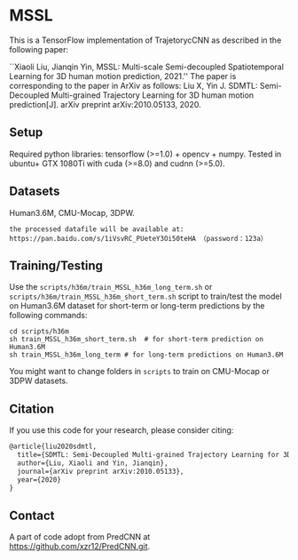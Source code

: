 # MSSL
This is a TensorFlow implementation of TrajetorycCNN as described in the following paper: 

``Xiaoli Liu, Jianqin Yin, MSSL: Multi-scale Semi-decoupled Spatiotemporal Learning for 3D human motion prediction, 2021.''
The paper is corresponding to the paper in ArXiv as follows:
Liu X, Yin J. SDMTL: Semi-Decoupled Multi-grained Trajectory Learning for 3D human motion prediction[J]. arXiv preprint arXiv:2010.05133, 2020.

## Setup
Required python libraries: tensorflow (>=1.0) + opencv + numpy.
Tested in ubuntu+  GTX 1080Ti with cuda (>=8.0) and cudnn (>=5.0).

## Datasets
Human3.6M, CMU-Mocap, 3DPW.
```
the processed datafile will be available at: https://pan.baidu.com/s/1iVsvRC_PUeteY3Oi50teHA （password：123a）
```

## Training/Testing
Use the `scripts/h36m/train_MSSL_h36m_long_term.sh` or `scripts/h36m/train_MSSL_h36m_short_term.sh` script to train/test the model on Human3.6M dataset for short-term or long-term predictions by the following commands:
```shell
cd scripts/h36m
sh train_MSSL_h36m_short_term.sh  # for short-term prediction on Human3.6M
sh train_MSSL_h36m_long_term # for long-term predictions on Human3.6M
```
You might want to change folders in `scripts` to train on CMU-Mocap or 3DPW datasets.


## Citation
If you use this code for your research, please consider citing:
```latex
@article{liu2020sdmtl,
  title={SDMTL: Semi-Decoupled Multi-grained Trajectory Learning for 3D human motion prediction},
  author={Liu, Xiaoli and Yin, Jianqin},
  journal={arXiv preprint arXiv:2010.05133},
  year={2020}
}
```

## Contact
A part of code adopt from PredCNN at https://github.com/xzr12/PredCNN.git. 

